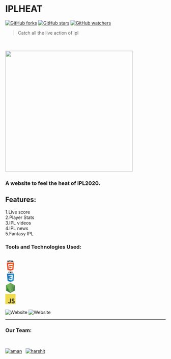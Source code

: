 # IPLHEAT
[![GitHub forks](https://img.shields.io/github/forks/AMAN123956/iplfiverr?style=social&label=Fork&maxAge=2592000)](https://github.com/me-harshit/ipl)
[![GitHub stars](https://img.shields.io/github/stars/AMAN123956/iplfiverr?style=social&label=Star&maxAge=2592000)](https://github.com/me-harshit/ipl)
[![GitHub watchers](https://img.shields.io/github/watchers/AMAN123956/iplfiverr?style=social&label=Watch&maxAge=2592000)](https://github.com/me-harshit/ipl)
> Catch all the live action of ipl
<br />

<br />
<img height="380px" width="400px" src="https://me-harshit.netlify.app/iplfeverr.jpg" />
<br />


### A website to feel the heat of IPL2020.

## Features:
1.Live score <br>
2.Player Stats <br>
3.IPL videos <br>
4.IPL news <br>
5.Fantasy IPL <br>


### Tools and Technologies Used:

<p align="left">
<code>
<img height="32" width="32" src="https://raw.githubusercontent.com/github/explore/80688e429a7d4ef2fca1e82350fe8e3517d3494d/topics/html/html.png" />
<img height="32" width="32" src="https://raw.githubusercontent.com/github/explore/80688e429a7d4ef2fca1e82350fe8e3517d3494d/topics/css/css.png" />
<img height="32" width="32" src="https://raw.githubusercontent.com/github/explore/80688e429a7d4ef2fca1e82350fe8e3517d3494d/topics/nodejs/nodejs.png" />
<img height="32" width="32" src="https://raw.githubusercontent.com/github/explore/80688e429a7d4ef2fca1e82350fe8e3517d3494d/topics/javascript/javascript.png" />
</code>
</p>


<img alt="Website" width="180px" height="38px" src="https://camo.githubusercontent.com/85c2c434ad9847385c56dc2e2d54eabb1fb6f79d/687474703a2f2f466f7254686542616467652e636f6d2f696d616765732f6261646765732f6275696c742d776974682d6c6f76652e737667">      <img alt="Website" width="180px" height="38px" src="https://camo.githubusercontent.com/4d50177f3b0c044c99ffce53046b4c126b906593/687474703a2f2f466f7254686542616467652e636f6d2f696d616765732f6261646765732f6275696c742d62792d646576656c6f706572732e737667">
<hr/>

### Our Team:
<br>

[<img  alt="aman" src="https://avatars1.githubusercontent.com/u/56161073?s=60&v=4">](https://github.com/AMAN123956)
&nbsp;&nbsp;[<img  width="60px" alt="harshit" src="https://media-exp1.licdn.com/dms/image/C5603AQENAaCvpOwx9Q/profile-displayphoto-shrink_200_200/0?e=1603929600&v=beta&t=_K37EaR-pCDGfOXbicLiA8gzytaLaYhcHT2-d_WfmDY">](https://github.com/me-harshit) &nbsp;&nbsp;



[live]: https://iplheat.herokuapp.com/
